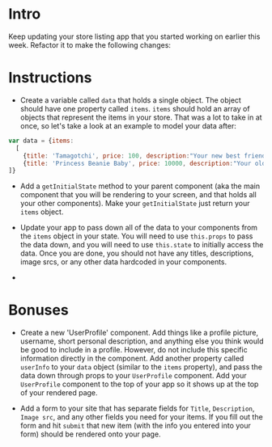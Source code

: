 # Intro
Keep updating your store listing app that you started working on earlier this week. Refactor it to make the following changes:

# Instructions
- Create a variable called `data` that holds a single object. The object should have one property called `items`. `items` should hold an array of objects that represent the items in your store. That was a lot to take in at once, so let's take a look at an example to model your data after:

```js
var data = {items:
  [
    {title: 'Tamagotchi', price: 100, description:"Your new best friend", img: 'http://www.musthavetoy.com/wp-content/uploads/tamagotchi4_small.jpg', featured: true, new: true},
    {title: 'Princess Beanie Baby', price: 10000, description:"Your old best friend", img: 'http://www.tycollector.com/the-scoop/scoop-images/princess-history.jpg', featured: false, new: true}
]}
```

- Add a `getInitialState` method to your parent component (aka the main component that you will be rendering to your screen, and that holds all your other components). Make your `getInitialState` just return your `items` object.

- Update your app to pass down all of the data to your components from the `items` object in your state. You will need to use `this.props` to pass the data down, and you  will need to use `this.state` to initially access the data. Once you are done, you should not have any titles, descriptions, image srcs, or any other data hardcoded in your components.
- 

# Bonuses


- Create a new 'UserProfile' component. Add things like a profile picture, username, short personal description, and anything else you think would be good to include in a profile. However, do not include this specific information directly in the component. Add another property called `userInfo` to your `data` object (similar to the `items` property), and pass the data down through props to your `UserProfile` component. Add your `UserProfile` component to the top of your app so it shows up at the top of your rendered page.  

- Add a form to your site that has separate fields for `Title`, `Description`, `Image src`, and any other fields you need for your items. If you fill out the form and hit `submit` that new item (with the info you entered into your form) should be rendered onto your page.
